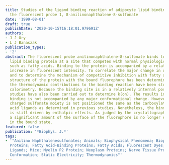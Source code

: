 ```yaml
---
title: Studies of the ligand binding reaction of adipocyte lipid binding protein using
  the fluorescent probe 1, 8-anilinonaphthalene-8-sulfonate
date: '1999-08-01'
draft: true
publishDate: '2020-10-15T16:18:01.979691Z'
authors:
- J J Ory
- L J Banaszak
publication_types:
- '2'
abstract: The fluorescent probe anilinonaphthalene-8-sulfonate binds to adipocyte
  lipid binding protein at a site that competes with normal physiological ligands,
  such as fatty acids. Binding to the protein is accompanied by a relatively large
  increase in fluorescent intensity. To correlate the major change in optical properties
  and to determine the mechanism of competitive inhibition with fatty acids, the crystal
  structure of the protein with the bound fluorophore has been determined. In addition,
  the thermodynamic contributions to the binding reaction have been studied by titration
  calorimetry. Because the binding site is in a relatively internal position, kinetic
  studies have also been carried out to determine k(on). The results indicate that
  binding is not accompanied by any major conformational change. However, the negatively
  charged sulfonate moiety is not positioned the same as the carboxylate of fatty
  acid ligands as determined in previous studies. Nonetheless, the binding reaction
  is still driven by enthalpic effects. As judged by the crystallographic structure,
  a significant amount of the surface of the fluorophore is no longer exposed to water
  in the bound state.
featured: false
publication: '*Biophys. J.*'
tags:
- '"Anilino Naphthalenesulfonates; Animals; Biophysical Phenomena; Biophysics; Carrier
  Proteins; Fatty Acid-Binding Proteins; Fatty Acids; Fluorescent Dyes; Kinetics;
  Ligands; Mice; Myelin P2 Protein; Neoplasm Proteins; Nerve Tissue Proteins; Protein
  Conformation; Static Electricity; Thermodynamics"'
---
```


